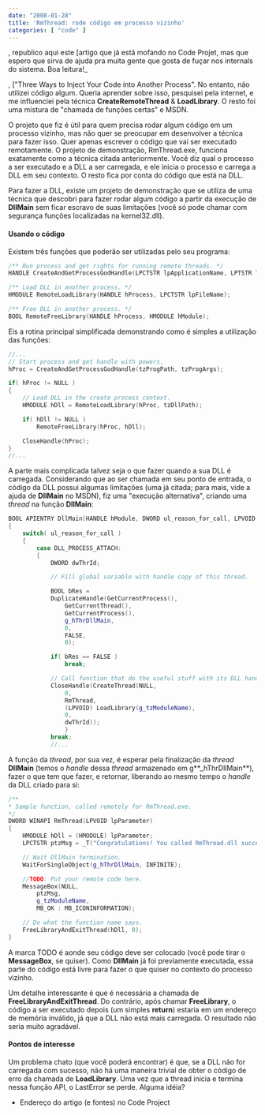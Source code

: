 ```yaml
---
date: "2008-01-28"
title: 'RmThread: rode código em processo vizinho'
categories: [ "code" ]
---
```

, republico aqui este [artigo que já está mofando no Code Projet, mas que espero que sirva de ajuda pra muita gente que gosta de fuçar nos internals do sistema. Boa leitura!_</blockquote>

 , ["Three Ways to Inject Your Code into Another Process". No entanto, não utilizei código algum. Queria aprender sobre isso, pesquisei pela internet, e me influenciei pela técnica **CreateRemoteThread** & **LoadLibrary**. O resto foi uma mistura de "chamada de funções certas" e MSDN.

O projeto que fiz é útil para quem precisa rodar algum código em um processo vizinho, mas não quer se preocupar em desenvolver a técnica para fazer isso. Quer apenas escrever o código que vai ser executado remotamente. O projeto de demonstração, RmThread.exe, funciona exatamente como a técnica citada anteriormente. Você diz qual o processo a ser executado e a DLL a ser carregada, e ele inicia o processo e carrega a DLL em seu contexto. O resto fica por conta do código que está na DLL.

Para fazer a DLL, existe um projeto de demonstração que se utiliza de uma técnica que descobri para fazer rodar algum código a partir da execução de **DllMain** sem ficar escravo de suas limitações (você só pode chamar com segurança funções localizadas na kernel32.dll).

#### Usando o código

Existem três funções que poderão ser utilizadas pelo seu programa:

```cpp
/** Run process and get rights for running remote threads. */
HANDLE CreateAndGetProcessGodHandle(LPCTSTR lpApplicationName, LPTSTR lpCommandLine);

/** Load DLL in another process. */
HMODULE RemoteLoadLibrary(HANDLE hProcess, LPCTSTR lpFileName);

/** Free DLL in another process. */
BOOL RemoteFreeLibrary(HANDLE hProcess, HMODULE hModule); 

```

Eis a rotina principal simplificada demonstrando como é simples a utilização das funções:

```cpp
//...
// Start process and get handle with powers.
hProc = CreateAndGetProcessGodHandle(tzProgPath, tzProgArgs);

if( hProc != NULL )
{
	// Load DLL in the create process context.
	HMODULE hDll = RemoteLoadLibrary(hProc, tzDllPath);

	if( hDll != NULL )
		RemoteFreeLibrary(hProc, hDll);

	CloseHandle(hProc);
}
//... 

```

A parte mais complicada talvez seja o que fazer quando a sua DLL é carregada. Considerando que ao ser chamada em seu ponto de entrada, o código da DLL possui algumas limitações (uma já citada; para mais, vide a ajuda de **DllMain** no MSDN), fiz uma "execução alternativa", criando uma _thread_ na função **DllMain**:

```cpp
BOOL APIENTRY DllMain(HANDLE hModule, DWORD ul_reason_for_call, LPVOID lpReserved)
{
	switch( ul_reason_for_call )
	{
		case DLL_PROCESS_ATTACH:
		{
			DWORD dwThrId;

			// Fill global variable with handle copy of this thread.

			BOOL bRes =
			DuplicateHandle(GetCurrentProcess(),
				GetCurrentThread(),
				GetCurrentProcess(),
				g_hThrDllMain,
				0,
				FALSE,
				0);

			if( bRes == FALSE )
				break;

			// Call function that do the useful stuff with its DLL handle.
			CloseHandle(CreateThread(NULL,
				0,
				RmThread,
				(LPVOID) LoadLibrary(g_tzModuleName),
				0,
				dwThrId));
				}
			break;
			//... 

```

A função da _thread_, por sua vez, é esperar pela finalização da _thread_ **DllMain** (temos o _handle_ dessa _thread_ armazenado em g**_hThrDllMain**), fazer o que tem que fazer, e retornar, liberando ao mesmo tempo o _handle_ da DLL criado para si:

```cpp
/**
* Sample function, called remotely for RmThread.exe.
*/
DWORD WINAPI RmThread(LPVOID lpParameter)
{
	HMODULE hDll = (HMODULE) lpParameter;
	LPCTSTR ptzMsg = _T("Congratulations! You called RmThread.dll successfully!");

	// Wait DllMain termination.
	WaitForSingleObject(g_hThrDllMain, INFINITE);

	//TODO: Put your remote code here.
	MessageBox(NULL,
		ptzMsg,
		g_tzModuleName,
		MB_OK : MB_ICONINFORMATION);

	// Do what the function name says.
	FreeLibraryAndExitThread(hDll, 0);
} 

```

A marca TODO é aonde seu código deve ser colocado (você pode tirar o **MessageBox**, se quiser). Como **DllMain** já foi previamente executada, essa parte do código está livre para fazer o que quiser no contexto do processo vizinho.

Um detalhe interessante é que é necessária a chamada de **FreeLibraryAndExitThread**. Do contrário, após chamar **FreeLibrary**, o código a ser executado depois (um simples **return**) estaria em um endereço de memória inválido, já que a DLL não está mais carregada. O resultado não seria muito agradável.

#### Pontos de interesse

Um problema chato (que você poderá encontrar) é que, se a DLL não for carregada com sucesso, não há uma maneira trivial de obter o código de erro da chamada de **LoadLibrary**. Uma vez que a thread inicia e termina nessa função API, o LastError se perde. Alguma idéia?

    
  * Endereço do artigo (e fontes) no Code Project

